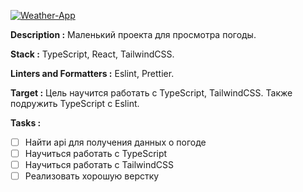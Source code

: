 <a href="https://www.figma.com/file/b1OB7hsG76yofG9FU2Xrow/Weather-App?node-id=0%3A1&t=Aub7sscuBbFU5lgX-1" title="Figma link"><img src="https://github.com/Innovavtion/weather-react/blob/main/design/banner/Banner.png" alt="Weather-App"></a>

**Description :** Маленький проекта для просмотра погоды.

**Stack :** TypeScript, React, TailwindCSS.

**Linters and Formatters :** Eslint, Prettier.

**Target :** Цель научится работать с TypeScript, TailwindCSS. Также подружить TypeScript c Eslint.

**Tasks :**

- [ ] Найти api для получения данных о погоде
- [ ] Научиться работать с TypeScript
- [ ] Научиться работать с TailwindCSS
- [ ] Реализовать хорошую верстку
